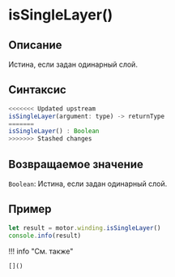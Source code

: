 # isSingleLayer()

## Описание
Истина, если задан одинарный слой.

## Синтаксис
```javascript
<<<<<<< Updated upstream
isSingleLayer(argument: type) -> returnType
=======
isSingleLayer() : Boolean
>>>>>>> Stashed changes
```

## Возвращаемое значение
`Boolean`: Истина, если задан одинарный слой.

## Пример
```javascript linenums="1"
let result = motor.winding.isSingleLayer()
console.info(result)
```

!!! info "См. также"

    []()

